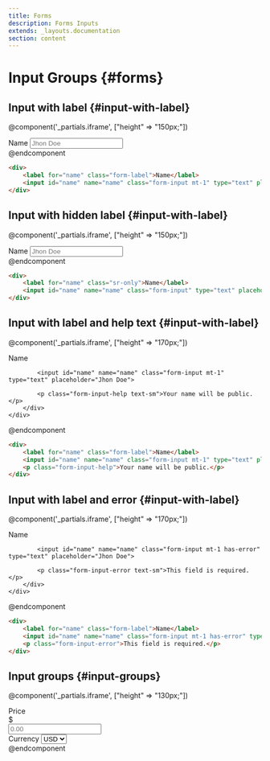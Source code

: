 ```yaml
---
title: Forms
description: Forms Inputs
extends: _layouts.documentation
section: content
---
```


# Input Groups {#forms}

## Input with label {#input-with-label}

@component('_partials.iframe', ["height" => "150px;"])
<div class="px-4 py-8 bg-white">
    <div class="max-w-3xl mx-auto space-y-4 flex flex-col items-center justify-start sm:space-y-0 sm:flex-row sm:items-end sm:justify-around">
        <div>
            <label for="name" class="form-label">Name</label>
            <input id="name" name="name" class="form-input mt-1" type="text" placeholder="Jhon Doe">
        </div>
    </div>
</div>
@endcomponent

```html
<div>
    <label for="name" class="form-label">Name</label>
    <input id="name" name="name" class="form-input mt-1" type="text" placeholder="Jhon Doe">
</div>
```

## Input with hidden label {#input-with-label}

@component('_partials.iframe', ["height" => "150px;"])
<div class="px-4 py-8 bg-white">
    <div class="max-w-3xl mx-auto space-y-4 flex flex-col items-center justify-start sm:space-y-0 sm:flex-row sm:items-end sm:justify-around">
        <div>
            <label for="name" class="sr-only">Name</label>
            <input id="name" name="name" class="form-input" type="text" placeholder="Jhon Doe">
        </div>
    </div>
</div>
@endcomponent

```html
<div>
    <label for="name" class="sr-only">Name</label>
    <input id="name" name="name" class="form-input" type="text" placeholder="Jhon Doe">
</div>
```

## Input with label and help text {#input-with-label}

@component('_partials.iframe', ["height" => "170px;"])
<div class="px-4 py-8 bg-white">
    <div class="max-w-3xl mx-auto space-y-4 flex flex-col items-center justify-start sm:space-y-0 sm:flex-row sm:items-end sm:justify-around">
        <div>
            <label for="name" class="form-label">Name</label>
            
            <input id="name" name="name" class="form-input mt-1" type="text" placeholder="Jhon Doe">
            
            <p class="form-input-help text-sm">Your name will be public.</p>
        </div>
    </div>
</div>
@endcomponent

```html
<div>
    <label for="name" class="form-label">Name</label>
    <input id="name" name="name" class="form-input mt-1" type="text" placeholder="Jhon Doe">
    <p class="form-input-help">Your name will be public.</p>
</div>
```

## Input with label and error {#input-with-label}

@component('_partials.iframe', ["height" => "170px;"])
<div class="px-4 py-8 bg-white">
    <div class="max-w-3xl mx-auto space-y-4 flex flex-col items-center justify-start sm:space-y-0 sm:flex-row sm:items-end sm:justify-around">
        <div>
            <label for="name" class="form-label">Name</label>
            
            <input id="name" name="name" class="form-input mt-1 has-error" type="text" placeholder="Jhon Doe">
            
            <p class="form-input-error text-sm">This field is required.</p>
        </div>
    </div>
</div>
@endcomponent

```html
<div>
    <label for="name" class="form-label">Name</label>
    <input id="name" name="name" class="form-input mt-1 has-error" type="text" placeholder="Jhon Doe">
    <p class="form-input-error">This field is required.</p>
</div>
```

## Input groups {#input-groups}

@component('_partials.iframe', ["height" => "130px;"])
<div class="px-4 py-8 bg-white">
    <div class="max-w-3xl mx-auto space-y-4 flex flex-col items-center justify-start sm:space-y-0 sm:flex-row sm:items-end sm:justify-around">
        <div>
  <label for="price" class="block">Price</label>
  <div class="mt-1 relative rounded-md shadow-sm">
    <div class="absolute inset-y-0 left-0 pl-3 flex items-center pointer-events-none">
      <span>
        $
      </span>
    </div>
    <input type="text" id="price" class="form-label block w-full pl-7 pr-12 form-input" placeholder="0.00">
    <div class="absolute inset-y-0 right-0 flex items-center">
      <label for="currency" class="sr-only">Currency</label>
      <select id="Currency" class="h-full py-0 pl-2 pr-7 border-transparent bg-transparent sm:text-sm form-select">
        <option>USD</option>
        <option>CAD</option>
        <option>EUR</option>
      </select>
    </div>
  </div>
</div>
    </div>
</div>
@endcomponent
